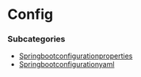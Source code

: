 # Config

### Subcategories
* [Springbootconfigurationproperties](springbootconfigurationproperties/README.md)
* [Springbootconfigurationyaml](springbootconfigurationyaml/README.md)
